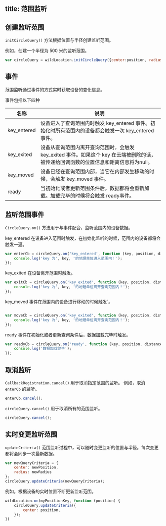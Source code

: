 title: 范围监听
---


## 创建监听范围
`initCircleQuery()`  方法根据位置与半径创建监听范围。

例如，创建一个半径为 500 米的监听范围。
```javascript
var circleQuery = wildLocation.initCircleQuery({center:position, radius:500});
```

## 事件

范围监听通过事件的方式实时获取设备的变化信息。


事件包括以下四种


| 名称            | 说明                  |
| ------------- | ------------------- |
| key_entered   | 设备进入了查询范围内时触发 key_entered 事件。初始化时所有范围内的设备都会触发一次 key_entered 事件。 |
| key_exited | 设备从查询范围内离开查询范围时，会触发 key_exited 事件。如果这个 key 在云端被删除的话，被传递给回调函数的位置信息和距离信息将为null。 |
| key_moved | 设备已经在查询范围内部，当它在内部发生移动的时候，会触发 key_moved 事件。  |
| ready         | 当初始化或者更新范围条件后，数据都将会重新加载。加载完毕的时候将会触发 ready事件。|

## 监听范围事件

`CircleQuery.on()` 方法用于与事件配合，监听范围内的设备数据。




key_entered 在设备进入范围时触发，在初始化监听的时候，范围内的设备都将会触发一遍。

```javascript
var enterCb = circleQuery.on('key_entered', function (key, position, distance) {
    console.log('key 为', key, '的地理单位进入范围内！');
});

```

key_exited 在设备离开范围时触发。

```javascript
var exitCb = circleQuery.on('key_exited', function (key, position, distance) {
    console.log('key 为', key, '的地理单位离开查询范围内！');
});

```
key_moved 事件在范围内的设备进行移动的时候触发`。

```javascript

var moveCb = circleQuery.on('key_exited', function (key, position, distance) {
    console.log('key 为', key, '的地理单位离开查询范围内！');
});
```

ready 事件在初始化或者更新查询条件后，数据加载完毕时触发。
```javascript
var readyCb = circleQuery.on('ready', function (key, position, distance) {
    console.log('数据加载完毕');
});

```

## 取消监听

`CallbackRegistration.cancel()` 用于取消指定范围的监听。
例如，取消 `enterCb` 的监听。

```javascript
enterCb.cancel();

```

`circleQuery.cancel()` 用于取消所有的范围监听。

```javascript
circleQuery.cancel();
```

## 实时变更监听范围

`updateCriteria()` 范围监听过程中，可以随时变更监听的位置与半径。每次变更都将会同步一次最新数据。

```javascript
var newQueryCriteria = {
    center: newPosition,
    radius: newRadius
};
circleQuery.updateCriteria(newQueryCriteria);
```
例如，根据设备的实时位置不断更新监听范围。

```javascript
wildLocation.on(myPositionKey, function (position) {
    circleQuery.updateCriteria({
        center: position,
    });
})
```
